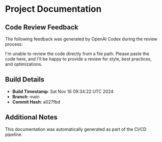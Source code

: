 # Project Documentation

## Code Review Feedback
The following feedback was generated by OpenAI Codex during the review process:

I'm unable to review the code directly from a file path. Please paste the code here, and I'll be happy to provide a review for style, best practices, and optimizations.

## Build Details
- **Build Timestamp**: Sat Nov 16 09:34:22 UTC 2024
- **Branch**: main
- **Commit Hash**: a027fbd

## Additional Notes
This documentation was automatically generated as part of the CI/CD pipeline.
